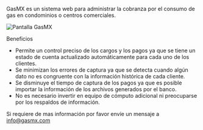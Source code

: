 GasMX es un sistema web para administrar la cobranza por el consumo de gas en condominios o centros comerciales.

![Pantalla GasMX](/attachments/gasmx-principal.png)

Beneficios

* Permite un control preciso de los cargos y los pagos ya que se tiene un estado de cuenta actualizado automáticamente para cada uno de los clientes.
* Se minimizan los errores de captura ya que se detecta cuando algún dato no es congruente con la información histórica de cada cliente.
* Se disminuye el tiempo de captura de los pagos ya que es posible importar la información de los archivos generados por el banco.
* No es necesario invertir en equipo de cómputo adicional ni preocuparse por los respaldos de información.

Si requiere de mas información por favor envíe un mensaje a <a href="mailto:info@gasmx.com">info@gasmx.com</a>

